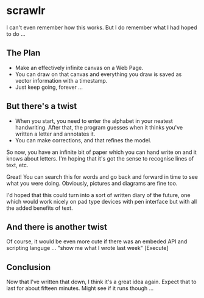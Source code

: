 # scrawlr

I can't even remember how this works. But I do remember what I had hoped to do ...

## The Plan

* Make an effectively infinite canvas on a Web Page.
* You can draw on that canvas and everything you draw is saved as vector information with a timestamp.
* Just keep going, forever ...

## But there's a twist

* When you start, you need to enter the alphabet in your neatest handwriting. After that, the program guesses when it thinks you've written a letter and annotates it.
* You can make corrections, and that refines the model.

So now, you have an infinite bit of paper which you can hand write on and it 
knows about letters. I'm hoping that it's got the sense to recognise lines of 
text, etc.

Great! You can search this for words and go back and forward in time to see 
what you were doing. Obviously, pictures and diagrams are fine too.

I'd hoped that this could turn into a sort of written diary of the future, 
one which would work nicely on pad type devices with pen interface but with all the added benefits of text.

## And there is another twist

Of course, it would be even more cute if there was an embeded API and scripting languge ... "show me what I wrote last week" [Execute]

## Conclusion

Now that I've written that down, I think it's a great idea again. Expect that to last for about fifteen minutes. Might see if it runs though ...

